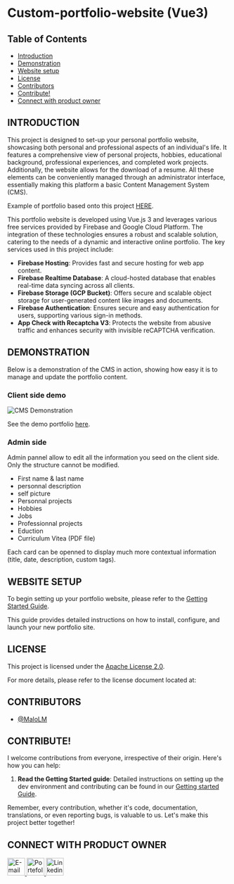 # Custom-portfolio-website (Vue3)

## Table of Contents
- [Introduction](#introduction)
- [Demonstration](#demonstration)
- [Website setup](#website-setup)
- [License](#license)
- [Contributors](#contributors)
- [Contribute!](#contribute)
- [Connect with product owner](#connect-with-product-owner)

## INTRODUCTION

This project is designed to set-up your personal portfolio website, showcasing both personal and professional aspects of an individual's life. It features a comprehensive view of personal projects, hobbies, educational background, professional experiences, and completed work projects. Additionally, the website allows for the download of a resume. All these elements can be conveniently managed through an administrator interface, essentially making this platform a basic Content Management System (CMS).

Example of portfolio based onto this project [HERE](https://portfolio.dopee.io).

This portfolio website is developed using Vue.js 3 and leverages various free services provided by Firebase and Google Cloud Platform. The integration of these technologies ensures a robust and scalable solution, catering to the needs of a dynamic and interactive online portfolio. The key services used in this project include:

- **Firebase Hosting**: Provides fast and secure hosting for web app content.
- **Firebase Realtime Database**: A cloud-hosted database that enables real-time data syncing across all clients.
- **Firebase Storage (GCP Bucket)**: Offers secure and scalable object storage for user-generated content like images and documents.
- **Firebase Authentication**: Ensures secure and easy authentication for users, supporting various sign-in methods.
- **App Check with Recaptcha V3**: Protects the website from abusive traffic and enhances security with invisible reCAPTCHA verification.

## DEMONSTRATION

Below is a demonstration of the CMS in action, showing how easy it is to manage and update the portfolio content.

### Client side demo

![CMS Demonstration](./docs/client_demo.gif)

See the demo portfolio [here](https://portfolio.dopee.io).

### Admin side

Admin pannel allow to edit all the information you seed on the client side. Only the structure cannot be modified.
- First name & last name
- personnal description
- self picture
- Personnal projects
- Hobbies
- Jobs
- Professionnal projects
- Eduction
- Curriculum Vitea (PDF file)

Each card can be openned to display much more contextual information (title, date, description, custom tags).

## WEBSITE SETUP

To begin setting up your portfolio website, please refer to the [Getting Started Guide](./docs/GETTING_STARTED.md).

This guide provides detailed instructions on how to install, configure, and launch your new portfolio site.

## LICENSE

This project is licensed under the [Apache License 2.0](./docs/LICENSE). 

For more details, please refer to the license document located at:

## CONTRIBUTORS

- [@MaloLM](https://github.com/MaloLM/)

<!-- <a href = "https://github.com/MaloLM/custom-portfolio-website/contributors">
   <img src = "https://contrib.rocks/image?repo=MaloLM/custom-portfolio-website/"/>
</a> -->

## CONTRIBUTE!

I welcome contributions from everyone, irrespective of their origin. Here's how you can help:

1. **Read the Getting Started guide**: Detailed instructions on setting up the dev environment and contributing can be found in our [Getting started Guide](./docs/GETTING_STARTED.md).

Remember, every contribution, whether it's code, documentation, translations, or even reporting bugs, is valuable to us. Let's make this project better together!

## CONNECT WITH PRODUCT OWNER

<div> 
   <a href="https://portfolio.dopee.io/#/contact" target="_blank">
      <img src="https://img.shields.io/badge/Email-D14836?style=for-the-badge&logo=maildotru&logoColor=white" alt="E-mail" height=40>
   </a>
   
   <a href="https://portfolio.dopee.io" target="_blank">
      <img src="https://img.shields.io/badge/Portefolio-green?style=for-the-badge&logo=vuedotjs&logoColor=white" alt="Portefolio" height=40>
   </a>
   
   <a href="https://www.linkedin.com/in/malo-le-mestre/" target="_blank">
      <img src="https://img.shields.io/badge/LinkedIn-0077B5?style=for-the-badge&logo=linkedin&logoColor=white" alt="Linkedin" height=40>
   </a>
</div>